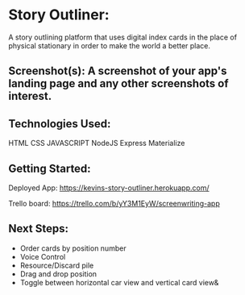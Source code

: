 # Story Outliner:
A story outlining platform that uses digital index cards in the place of physical stationary in order to make the world a better place.

## Screenshot(s): A screenshot of your app's landing page and any other screenshots of interest.

## Technologies Used:
HTML
CSS
JAVASCRIPT
NodeJS
Express
Materialize

## Getting Started: 
Deployed App: https://kevins-story-outliner.herokuapp.com/

Trello board: https://trello.com/b/yY3M1EyW/screenwriting-app

## Next Steps: 
- Order cards by position number
- Voice Control
- Resource/Discard pile
- Drag and drop position
- Toggle between horizontal car view and vertical card view&